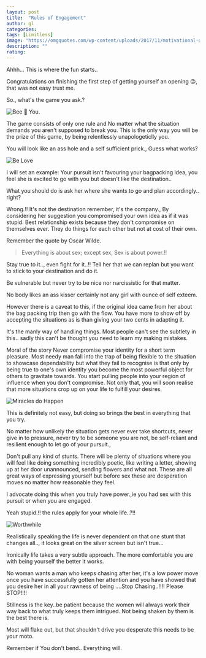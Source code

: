 ```yaml
---
layout: post
title:  "Rules of Engagement"
author: gl
categories:
tags: [Limitless]
image: "https://omgquotes.com/wp-content/uploads/2017/11/motivational-quotes-always-be-yourself.jpg"
description: ""
rating: 
---
```


Ahhh... This is where the fun starts..

Congratulations on finishing the first step of getting yourself an opening 😉, that was not easy trust me.

So., what's the game you ask.?

![Bee 🐝 You. ](https://www.wallquotes.com/sites/default/files/insp0250_02.jpg)

The game consists of only one rule and No matter what the situation demands you aren't supposed to break you.
This is the only way you will be the prize of this game, by being relentlessly unapologeticlly you.

You will look like an ass hole and a self sufficient prick., Guess what works?

![Be Love](https://www.hdwallpapers.in/download/be_love_be_proud_be_you_quotes_4k-HD.jpg)

I will set an example:
Your pursuit isn't favouring your bagpacking idea, you feel she is excited to go with you but doesn't like the destination..

What you should do is ask her where she wants to go and plan accordingly.. right?

Wrong.!! It's not the destination remember, it's the company., By considering her suggestion you compromised your own idea as if it was stupid.
Best relationship exists because they don't compromise on themselves ever. They do things for each other but not at cost of their own.

Remember the quote by Oscar Wilde.
> Everything is about sex; except sex, Sex is about power.!!

Stay true to it.., even fight for it..!! Tell her that we can replan but you want to stick to your destination and do it.

Be vulnerable but never try to be nice nor narcissistic for that matter.

No body likes an ass kisser certainly not any girl with ounce of self exteem.

However there is a caveat to this, if the original idea came from her about the bag packing trip then go with the flow.
You have more to show off by accepting the situations as is than giving your two cents in adapting it.

It's the manly way of handling things. Most people can't see the subtlety in this.. sadly this can't be thought you need to learn my making mistakes.

Moral of the story
Never compromise your identity for a short term pleasure. 
Most needy man fall into the trap of being flexible to the situation to showcase dependability but what they fail to recognise is that only by being true to one's own identity you become the most powerful object for others to gravitate towards.
You start pulling people into your region of influence when you don't compromise. Not only that, you will soon realise that more situations crop up on your life to fulfill your desires.

![Miracles do Happen](https://unquote.li/images/screens/resized/en-7nvyl95yxp-quote-oscar-wilde-square-medium.jpg)

This is definitely not easy, but doing so brings the best in everything that you try.

No matter how unlikely the situation gets never ever take shortcuts, never give in to pressure, never try to be someone you are not, be self-reliant and resilient enough to let go of your pursuit.,

Don't pull any kind of stunts. There will be plenty of situations where you will feel like doing something incredibly poetic, like writing a letter, showing up at her door unannounced, sending flowers and what not.
These are all great ways of expressing yourself but before sex these are desperation moves no matter how reasonable they feel.

I advocate doing this when you truly have power.,ie you had sex with this pursuit or when you are engaged.

Yeah stupid.!! the rules apply for your whole life..?!!

![Worthwhile](https://www.scrolldroll.com/wp-content/uploads/2017/06/Bob-Marley-Quotes-7.jpg)

Realistically speaking the life is never dependent on that one stunt that changes all.., it looks great on the silver screen but isn't true...

Ironically life takes a very subtle approach. The more comfortable you are with being yourself the better it works.

No woman wants a man who keeps chasing after her, it's a low power move once you have successfully gotten her attention and you have showed that you desire her in all your rawness of being ....Stop Chasing..!!!! Please STOP!!!!

Stillness is the key..be patient because the women will always work their way back to what truly keeps them intrigued. Not being shaken by them is the best there is.

Most will flake out, but that shouldn't drive you desperate this needs to be your moto. 

Remember if You don't bend.. Everything will.
